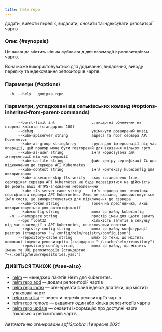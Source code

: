 ```yaml
---
title: helm repo
---
```

додати, вивести перелік, видалити, оновити та індексувати репозиторії чартів

### Опис {#synopsis}

Ця команда містить кілька субкоманд для взаємодії з репозиторіями чартів.

Вона може використовуватися для додавання, видалення, виводу переліку та індексування репозиторіїв чартів.

### Параметри {#options}

```none
  -h, --help   довідка repo
```

### Параметри, успадковані від батьківських команд {#options-inherited-from-parent-commands}

```none
      --burst-limit int                 стандартні обмеження на стороні клієнта (стандартно 100)
      --debug                           увімкнути розширений вивід
      --kube-apiserver string           адреса та порт сервера API Kubernetes
      --kube-as-group stringArray       група для імперсонації під час операції, цей прапор може бути повторений для вказання кількох груп.
      --kube-as-user string             імʼя користувача для імперсонації під час операції
      --kube-ca-file string             файл центру сертифікаці СА для підключення до сервера API Kubernetes
      --kube-context string             імʼя контексту kubeconfig для використання
      --kube-insecure-skip-tls-verify   якщо встановлено true, сертифікат сервера API Kubernetes не буде перевірятися на дійсність. Це робить ваші HTTPS-зʼєднання небезпечними
      --kube-tls-server-name string     імʼя сервера для перевірки сертифіката сервера API Kubernetes. Якщо не вказано, використовується імʼя хоста, що використовується для підключення до сервера
      --kube-token string               токен на предʼявника, який використовується для автентифікації
      --kubeconfig string               шлях до файлу kubeconfig
  -n, --namespace string                простір імен для цього запиту
      --qps float32                     кількість запитів в секунду під час взаємодії з API Kubernetes, не включаючи сплески
      --registry-config string          шлях до файлу конфігурації реєстру (стандартно "~/.config/helm/registry/config.json")
      --repository-cache string         шлях до теки, що містить кешовані індекси репозиторіїв (стандартно "~/.cache/helm/repository")
      --repository-config string        шлях до файлу, що містить імена та URL репозиторіїв (стандартно "~/.config/helm/repositories.yaml")
```

### ДИВІТЬСЯ ТАКОЖ {#see-also}

* [helm](/helm/helm.md) — менеджер пакетів Helm для Kubernetes.
* [helm repo add](/helm/helm_repo_add.md) — додати репозиторій чартів
* [helm repo index](/helm/helm_repo_index.md) — згенерувати файл індексу для теки, що містить упаковані чарти
* [helm repo list](/helm/helm_repo_list.md) — вивести перелік репозиторіїв чартів
* [helm repo remove](/helm/helm_repo_remove.md) — видалити один або кілька репозиторіїв чартів
* [helm repo update](/helm/helm_repo_update.md) — оновити інформацію про доступні чарти локально з репозиторіїв чартів

###### Автоматично згенеровано spf13/cobra 11 вересня 2024
